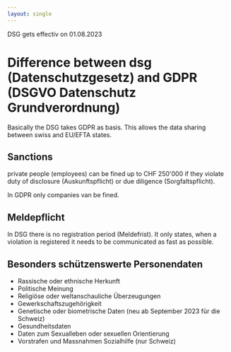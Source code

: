 ```yaml
---
layout: single
---
```


DSG gets effectiv on 01.08.2023


# Difference between dsg (Datenschutzgesetz) and GDPR (DSGVO Datenschutz Grundverordnung)
Basically the DSG takes GDPR as basis. This allows the data sharing between swiss and EU/EFTA states.

## Sanctions
private people (employees) can be fined up to CHF 250'000 if they violate duty of disclosure (Auskunftspflicht) or due diligence (Sorgfaltspflicht).

In GDPR only companies van be fined.  

## Meldepflicht
In DSG there is no registration period (Meldefrist). It only states, when a violation is registered it needs to be communicated as fast as possible. 

## Besonders schützenswerte Personendaten
* Rassische oder ethnische Herkunft
* Politische Meinung
* Religiöse oder weltanschauliche Überzeugungen
* Gewerkschaftszugehörigkeit
* Genetische oder biometrische Daten (neu ab September 2023 für die Schweiz)
* Gesundheitsdaten
* Daten zum Sexualleben oder sexuellen Orientierung
* Vorstrafen und Massnahmen Sozialhilfe (nur Schweiz)

